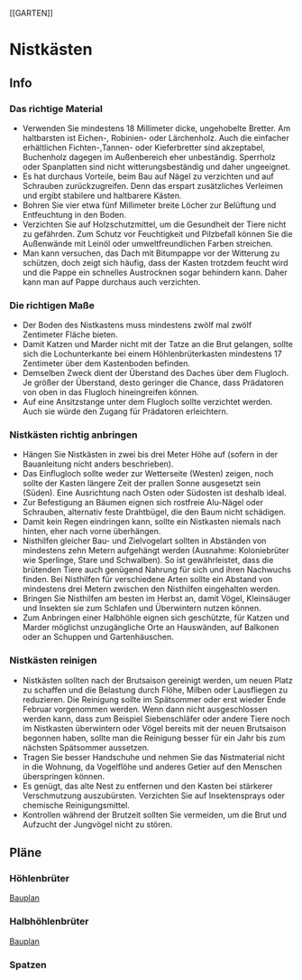 [[GARTEN]]
# Nistkästen

## Info
### Das richtige Material
- Verwenden Sie mindestens 18 Millimeter dicke, ungehobelte Bretter. Am
  haltbarsten ist Eichen-, Robinien- oder Lärchenholz. Auch die einfacher
  erhältlichen Fichten-,Tannen- oder Kieferbretter sind akzeptabel, Buchenholz
  dagegen im Außenbereich eher unbeständig. Sperrholz oder Spanplatten sind nicht
  witterungsbeständig und daher ungeeignet.
- Es hat durchaus Vorteile, beim Bau auf Nägel zu verzichten und auf Schrauben
  zurückzugreifen. Denn das erspart zusätzliches Verleimen und ergibt stabilere
  und haltbarere Kästen.
- Bohren Sie vier etwa fünf Millimeter breite Löcher zur Belüftung und
  Entfeuchtung in den Boden.
- Verzichten Sie auf Holzschutzmittel, um die Gesundheit der Tiere nicht zu
  gefährden. Zum Schutz vor Feuchtigkeit und Pilzbefall können Sie die Außenwände
  mit Leinöl oder umweltfreundlichen Farben streichen.
- Man kann versuchen, das Dach mit Bitumpappe vor der Witterung zu schützen,
  doch zeigt sich häufig, dass der Kasten trotzdem feucht wird und die Pappe ein schnelles 
  Austrocknen sogar behindern kann. Daher kann man auf Pappe durchaus auch verzichten.
  
### Die richtigen Maße
- Der Boden des Nistkastens muss mindestens zwölf mal zwölf Zentimeter Fläche bieten.
- Damit Katzen und Marder nicht mit der Tatze an die Brut gelangen, sollte sich
  die Lochunterkante bei einem Höhlenbrüterkasten mindestens 17 Zentimeter über
  dem Kastenboden befinden.
- Demselben Zweck dient der Überstand des Daches über dem Flugloch. Je größer der
  Überstand, desto geringer die Chance, dass Prädatoren von oben in das Flugloch
  hineingreifen können.
- Auf eine Ansitzstange unter dem Flugloch sollte verzichtet werden. Auch sie
  würde den Zugang für Prädatoren erleichtern.
  
### Nistkästen richtig anbringen
- Hängen Sie Nistkästen in zwei bis drei Meter Höhe auf (sofern in der
  Bauanleitung nicht anders beschrieben).
- Das Einflugloch sollte weder zur Wetterseite (Westen) zeigen, noch sollte der
  Kasten längere Zeit der prallen Sonne ausgesetzt sein (Süden). Eine Ausrichtung
  nach Osten oder Südosten ist deshalb ideal.
- Zur Befestigung an Bäumen eignen sich rostfreie Alu-Nägel oder Schrauben,
  alternativ feste Drahtbügel, die den Baum nicht schädigen.
- Damit kein Regen eindringen kann, sollte ein Nistkasten niemals nach hinten,
  eher nach vorne überhängen.
- Nisthilfen gleicher Bau- und Zielvogelart sollten in Abständen von mindestens
  zehn Metern aufgehängt werden (Ausnahme: Koloniebrüter wie Sperlinge, Stare und
  Schwalben). So ist gewährleistet, dass die brütenden Tiere auch genügend Nahrung
  für sich und ihren Nachwuchs finden. Bei Nisthilfen für verschiedene Arten
  sollte ein Abstand von mindestens drei Metern zwischen den Nisthilfen
  eingehalten werden.
- Bringen Sie Nisthilfen am besten im Herbst an, damit Vögel, Kleinsäuger und
  Insekten sie zum Schlafen und Überwintern nutzen können.
- Zum Anbringen einer Halbhöhle eignen sich geschützte, für Katzen und Marder
  möglichst unzugängliche Orte an Hauswänden, auf Balkonen oder an Schuppen und
  Gartenhäuschen.

### Nistkästen reinigen
- Nistkästen sollten nach der Brutsaison gereinigt werden, um neuen Platz zu
  schaffen und die Belastung durch Flöhe, Milben oder Lausfliegen zu reduzieren.
  Die Reinigung sollte im Spätsommer oder erst wieder Ende Februar vorgenommen
  werden. Wenn dann nicht ausgeschlossen werden kann, dass zum Beispiel
  Siebenschläfer oder andere Tiere noch im Nistkasten überwintern oder Vögel
  bereits mit der neuen Brutsaison begonnen haben, sollte man die Reinigung besser
  für ein Jahr bis zum nächsten Spätsommer aussetzen.
- Tragen Sie besser Handschuhe und nehmen Sie das Nistmaterial nicht in die
  Wohnung, da Vogelflöhe und anderes Getier auf den Menschen überspringen können.
- Es genügt, das alte Nest zu entfernen und den Kasten bei stärkerer Verschmutzung
  auszubürsten. Verzichten Sie auf Insektensprays oder chemische Reinigungsmittel.
- Kontrollen während der Brutzeit sollten Sie vermeiden, um die Brut und Aufzucht
  der Jungvögel nicht zu stören.
  
## Pläne
### Höhlenbrüter
[Bauplan]()
### Halbhöhlenbrüter
[Bauplan](vfile:/home/maya/documents/diy/umweltschutz/halbhöhle.pdf)

### Spatzen
